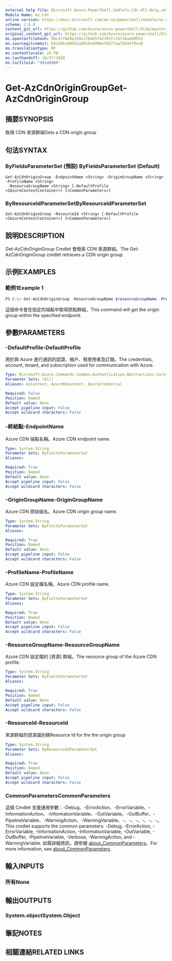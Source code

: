 ```yaml
---
external help file: Microsoft.Azure.PowerShell.Cmdlets.Cdn.dll-Help.xml
Module Name: Az.Cdn
online version: https://docs.microsoft.com/en-us/powershell/module/az.cdn/get-azcdnorigingroup
schema: 2.0.0
content_git_url: https://github.com/Azure/azure-powershell/blob/master/src/Cdn/Cdn/help/Get-AzCdnOriginGroup.md
original_content_git_url: https://github.com/Azure/azure-powershell/blob/master/src/Cdn/Cdn/help/Get-AzCdnOriginGroup.md
ms.openlocfilehash: 98c41f8e9e1592cf0405f42701fc19f3badd9553
ms.sourcegitcommit: b4a38bcb0501a9016a4998efd377aa75d3ef9ce8
ms.translationtype: MT
ms.contentlocale: zh-TW
ms.lasthandoff: 10/27/2020
ms.locfileid: "94140980"
---
```

# <span data-ttu-id="c3575-101">Get-AzCdnOriginGroup</span><span class="sxs-lookup"><span data-stu-id="c3575-101">Get-AzCdnOriginGroup</span></span>

## <span data-ttu-id="c3575-102">摘要</span><span class="sxs-lookup"><span data-stu-id="c3575-102">SYNOPSIS</span></span>
<span data-ttu-id="c3575-103">取得 CDN 來源群組</span><span class="sxs-lookup"><span data-stu-id="c3575-103">Gets a CDN origin group</span></span>

## <span data-ttu-id="c3575-104">句法</span><span class="sxs-lookup"><span data-stu-id="c3575-104">SYNTAX</span></span>

### <span data-ttu-id="c3575-105">ByFieldsParameterSet (預設) </span><span class="sxs-lookup"><span data-stu-id="c3575-105">ByFieldsParameterSet (Default)</span></span>
```
Get-AzCdnOriginGroup -EndpointName <String> -OriginGroupName <String> -ProfileName <String>
 -ResourceGroupName <String> [-DefaultProfile <IAzureContextContainer>] [<CommonParameters>]
```

### <span data-ttu-id="c3575-106">ByResourceIdParameterSet</span><span class="sxs-lookup"><span data-stu-id="c3575-106">ByResourceIdParameterSet</span></span>
```
Get-AzCdnOriginGroup -ResourceId <String> [-DefaultProfile <IAzureContextContainer>] [<CommonParameters>]
```

## <span data-ttu-id="c3575-107">說明</span><span class="sxs-lookup"><span data-stu-id="c3575-107">DESCRIPTION</span></span>
<span data-ttu-id="c3575-108">Get-AzCdnOriginGroup Cmdlet 會檢索 CDN 來源群組。</span><span class="sxs-lookup"><span data-stu-id="c3575-108">The Get-AzCdnOriginGroup cmdlet retrieves a CDN origin group.</span></span>

## <span data-ttu-id="c3575-109">示例</span><span class="sxs-lookup"><span data-stu-id="c3575-109">EXAMPLES</span></span>

### <span data-ttu-id="c3575-110">範例1</span><span class="sxs-lookup"><span data-stu-id="c3575-110">Example 1</span></span>
```powershell
PS C:\> Get-AzCdnOriginGroup -ResourceGroupName $resourceGroupName -ProfileName $profileName -EndpointName $endpointName -OriginGroupName $originGroupName
```

<span data-ttu-id="c3575-111">這個命令會在指定的端點中取得原點群組。</span><span class="sxs-lookup"><span data-stu-id="c3575-111">This command will get the origin group within the specified endpoint.</span></span>

## <span data-ttu-id="c3575-112">參數</span><span class="sxs-lookup"><span data-stu-id="c3575-112">PARAMETERS</span></span>

### <span data-ttu-id="c3575-113">-DefaultProfile</span><span class="sxs-lookup"><span data-stu-id="c3575-113">-DefaultProfile</span></span>
<span data-ttu-id="c3575-114">用於與 Azure 進行通訊的認證、帳戶、租使用者及訂閱。</span><span class="sxs-lookup"><span data-stu-id="c3575-114">The credentials, account, tenant, and subscription used for communication with Azure.</span></span>

```yaml
Type: Microsoft.Azure.Commands.Common.Authentication.Abstractions.Core.IAzureContextContainer
Parameter Sets: (All)
Aliases: AzContext, AzureRmContext, AzureCredential

Required: False
Position: Named
Default value: None
Accept pipeline input: False
Accept wildcard characters: False
```

### <span data-ttu-id="c3575-115">-終結點</span><span class="sxs-lookup"><span data-stu-id="c3575-115">-EndpointName</span></span>
<span data-ttu-id="c3575-116">Azure CDN 端點名稱。</span><span class="sxs-lookup"><span data-stu-id="c3575-116">Azure CDN endpoint name.</span></span>

```yaml
Type: System.String
Parameter Sets: ByFieldsParameterSet
Aliases:

Required: True
Position: Named
Default value: None
Accept pipeline input: False
Accept wildcard characters: False
```

### <span data-ttu-id="c3575-117">-OriginGroupName</span><span class="sxs-lookup"><span data-stu-id="c3575-117">-OriginGroupName</span></span>
<span data-ttu-id="c3575-118">Azure CDN 原始組名。</span><span class="sxs-lookup"><span data-stu-id="c3575-118">Azure CDN origin group name.</span></span>

```yaml
Type: System.String
Parameter Sets: ByFieldsParameterSet
Aliases:

Required: True
Position: Named
Default value: None
Accept pipeline input: False
Accept wildcard characters: False
```

### <span data-ttu-id="c3575-119">-ProfileName</span><span class="sxs-lookup"><span data-stu-id="c3575-119">-ProfileName</span></span>
<span data-ttu-id="c3575-120">Azure CDN 設定檔名稱。</span><span class="sxs-lookup"><span data-stu-id="c3575-120">Azure CDN profile name.</span></span>

```yaml
Type: System.String
Parameter Sets: ByFieldsParameterSet
Aliases:

Required: True
Position: Named
Default value: None
Accept pipeline input: False
Accept wildcard characters: False
```

### <span data-ttu-id="c3575-121">-ResourceGroupName</span><span class="sxs-lookup"><span data-stu-id="c3575-121">-ResourceGroupName</span></span>
<span data-ttu-id="c3575-122">Azure CDN 設定檔的 [資源] 群組。</span><span class="sxs-lookup"><span data-stu-id="c3575-122">The resource group of the Azure CDN profile.</span></span>

```yaml
Type: System.String
Parameter Sets: ByFieldsParameterSet
Aliases:

Required: True
Position: Named
Default value: None
Accept pipeline input: False
Accept wildcard characters: False
```

### <span data-ttu-id="c3575-123">-ResourceId</span><span class="sxs-lookup"><span data-stu-id="c3575-123">-ResourceId</span></span>
<span data-ttu-id="c3575-124">來源群組的資源識別碼</span><span class="sxs-lookup"><span data-stu-id="c3575-124">Resource Id for the the origin group</span></span>

```yaml
Type: System.String
Parameter Sets: ByResourceIdParameterSet
Aliases:

Required: True
Position: Named
Default value: None
Accept pipeline input: False
Accept wildcard characters: False
```

### <span data-ttu-id="c3575-125">CommonParameters</span><span class="sxs-lookup"><span data-stu-id="c3575-125">CommonParameters</span></span>
<span data-ttu-id="c3575-126">這個 Cmdlet 支援通用參數：-Debug、-ErrorAction、-ErrorVariable、-InformationAction、-InformationVariable、-OutVariable、-OutBuffer、-PipelineVariable、-WarningAction、-WarningVariable、-、-、-、-、-、-。</span><span class="sxs-lookup"><span data-stu-id="c3575-126">This cmdlet supports the common parameters: -Debug, -ErrorAction, -ErrorVariable, -InformationAction, -InformationVariable, -OutVariable, -OutBuffer, -PipelineVariable, -Verbose, -WarningAction, and -WarningVariable.</span></span> <span data-ttu-id="c3575-127">如需詳細資訊，請參閱 [about_CommonParameters](http://go.microsoft.com/fwlink/?LinkID=113216)。</span><span class="sxs-lookup"><span data-stu-id="c3575-127">For more information, see [about_CommonParameters](http://go.microsoft.com/fwlink/?LinkID=113216).</span></span>

## <span data-ttu-id="c3575-128">輸入</span><span class="sxs-lookup"><span data-stu-id="c3575-128">INPUTS</span></span>

### <span data-ttu-id="c3575-129">所有</span><span class="sxs-lookup"><span data-stu-id="c3575-129">None</span></span>

## <span data-ttu-id="c3575-130">輸出</span><span class="sxs-lookup"><span data-stu-id="c3575-130">OUTPUTS</span></span>

### <span data-ttu-id="c3575-131">System.object</span><span class="sxs-lookup"><span data-stu-id="c3575-131">System.Object</span></span>

## <span data-ttu-id="c3575-132">筆記</span><span class="sxs-lookup"><span data-stu-id="c3575-132">NOTES</span></span>

## <span data-ttu-id="c3575-133">相關連結</span><span class="sxs-lookup"><span data-stu-id="c3575-133">RELATED LINKS</span></span>
